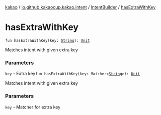 [kakao](../../index.md) / [io.github.kakaocup.kakao.intent](../index.md) / [IntentBuilder](index.md) / [hasExtraWithKey](./has-extra-with-key.md)

# hasExtraWithKey

`fun hasExtraWithKey(key: `[`String`](https://kotlinlang.org/api/latest/jvm/stdlib/kotlin/-string/index.html)`): `[`Unit`](https://kotlinlang.org/api/latest/jvm/stdlib/kotlin/-unit/index.html)

Matches intent with given extra key

### Parameters

`key` - Extra key`fun hasExtraWithKey(key: Matcher<`[`String`](https://kotlinlang.org/api/latest/jvm/stdlib/kotlin/-string/index.html)`>): `[`Unit`](https://kotlinlang.org/api/latest/jvm/stdlib/kotlin/-unit/index.html)

Matches intent with given extra key

### Parameters

`key` - Matcher for extra key